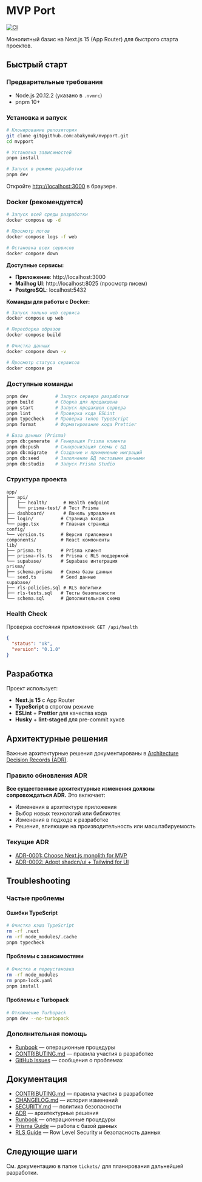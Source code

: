 # MVP Port

[![CI](https://github.com/abakymuk/mvpport/actions/workflows/ci.yml/badge.svg)](https://github.com/abakymuk/mvpport/actions/workflows/ci.yml)

Монолитный базис на Next.js 15 (App Router) для быстрого старта проектов.

## Быстрый старт

### Предварительные требования

- Node.js 20.12.2 (указано в `.nvmrc`)
- pnpm 10+

### Установка и запуск

```bash
# Клонирование репозитория
git clone git@github.com:abakymuk/mvpport.git
cd mvpport

# Установка зависимостей
pnpm install

# Запуск в режиме разработки
pnpm dev
```

Откройте [http://localhost:3000](http://localhost:3000) в браузере.

### Docker (рекомендуется)

```bash
# Запуск всей среды разработки
docker compose up -d

# Просмотр логов
docker compose logs -f web

# Остановка всех сервисов
docker compose down
```

**Доступные сервисы:**

- **Приложение**: http://localhost:3000
- **Mailhog UI**: http://localhost:8025 (просмотр писем)
- **PostgreSQL**: localhost:5432

**Команды для работы с Docker:**

```bash
# Запуск только web сервиса
docker compose up web

# Пересборка образов
docker compose build

# Очистка данных
docker compose down -v

# Просмотр статуса сервисов
docker compose ps
```

### Доступные команды

```bash
pnpm dev          # Запуск сервера разработки
pnpm build        # Сборка для продакшена
pnpm start        # Запуск продакшен сервера
pnpm lint         # Проверка кода ESLint
pnpm typecheck    # Проверка типов TypeScript
pnpm format       # Форматирование кода Prettier

# База данных (Prisma)
pnpm db:generate  # Генерация Prisma клиента
pnpm db:push      # Синхронизация схемы с БД
pnpm db:migrate   # Создание и применение миграций
pnpm db:seed      # Заполнение БД тестовыми данными
pnpm db:studio    # Запуск Prisma Studio
```

### Структура проекта

```
app/
├── api/
│   ├── health/      # Health endpoint
│   └── prisma-test/ # Тест Prisma
├── dashboard/       # Панель управления
├── login/          # Страница входа
└── page.tsx        # Главная страница
config/
└── version.ts      # Версия приложения
components/         # React компоненты
lib/
├── prisma.ts       # Prisma клиент
├── prisma-rls.ts   # Prisma с RLS поддержкой
└── supabase/       # Supabase интеграция
prisma/
├── schema.prisma   # Схема базы данных
└── seed.ts         # Seed данные
supabase/
├── rls-policies.sql # RLS политики
├── rls-tests.sql   # Тесты безопасности
└── schema.sql      # Дополнительная схема
```

### Health Check

Проверка состояния приложения: `GET /api/health`

```json
{
  "status": "ok",
  "version": "0.1.0"
}
```

## Разработка

Проект использует:

- **Next.js 15** с App Router
- **TypeScript** в строгом режиме
- **ESLint** + **Prettier** для качества кода
- **Husky** + **lint-staged** для pre-commit хуков

## Архитектурные решения

Важные архитектурные решения документированы в [Architecture Decision Records (ADR)](docs/adr/README.md).

### Правило обновления ADR

**Все существенные архитектурные изменения должны сопровождаться ADR.** Это включает:

- Изменения в архитектуре приложения
- Выбор новых технологий или библиотек
- Изменения в подходе к разработке
- Решения, влияющие на производительность или масштабируемость

### Текущие ADR

- [ADR-0001: Choose Next.js monolith for MVP](docs/adr/0001-monolith-nextjs.md)
- [ADR-0002: Adopt shadcn/ui + Tailwind for UI](docs/adr/0002-ui-shadcn-tailwind.md)

## Troubleshooting

### Частые проблемы

#### Ошибки TypeScript

```bash
# Очистка кэша TypeScript
rm -rf .next
rm -rf node_modules/.cache
pnpm typecheck
```

#### Проблемы с зависимостями

```bash
# Очистка и переустановка
rm -rf node_modules
rm pnpm-lock.yaml
pnpm install
```

#### Проблемы с Turbopack

```bash
# Отключение Turbopack
pnpm dev --no-turbopack
```

### Дополнительная помощь

- [Runbook](docs/runbook.md) — операционные процедуры
- [CONTRIBUTING.md](CONTRIBUTING.md) — правила участия в разработке
- [GitHub Issues](https://github.com/abakymuk/mvpport/issues) — сообщения о проблемах

## Документация

- [CONTRIBUTING.md](CONTRIBUTING.md) — правила участия в разработке
- [CHANGELOG.md](CHANGELOG.md) — история изменений
- [SECURITY.md](SECURITY.md) — политика безопасности
- [ADR](docs/adr/README.md) — архитектурные решения
- [Runbook](docs/runbook.md) — операционные процедуры
- [Prisma Guide](docs/prisma-guide.md) — работа с базой данных
- [RLS Guide](docs/rls-guide.md) — Row Level Security и безопасность данных

## Следующие шаги

См. документацию в папке `tickets/` для планирования дальнейшей разработки.
